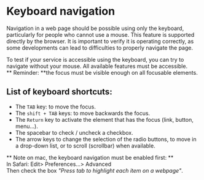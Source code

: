 # Keyboard navigation

<script>$(document).ready(function () {
    setBreadcrumb([
        {"label":"Test tools", "url": "./methodes-outils.html"},
        {"label":"Keyboard navigation"}]);
});</script>

<span data-menuitem="methodes-outils"></span>

Navigation in a web page should be possible using only the keyboard, particularly for people who cannot use a mouse. This feature is supported directly by the browser. It is important to verify it is operating correctly, as some developments can lead to difficulties to properly navigate the page.
  
To test if your service is accessible using the keyboard, you can try to navigate without your mouse. All available features must be accessible.  
** Reminder: **the focus must be visible enough on all focusable elements.

## List of keyboard shortcuts: 
- The `TAB` key: to move the focus.
- The `shift + TAB` keys: to move backwards the focus.
- The `Return` key to activate the element that has the focus (link, button, menu...).
- The spacebar to check / uncheck a checkbox.
- The arrow keys to change the selection of the radio buttons, to move in a drop-down list, or to scroll (scrollbar) when available.

** Note on mac, the keyboard navigation must be enabled first: **  
In Safari: Edit> Preferences...> Advanced  
Then check the box *"Press tab to highlight each item on a webpage"*.

&nbsp;
<!--  This file is part of a11y-guidelines | Our vision of mobile & web accessibility guidelines and best practices, with valid/invalid examples.
 Copyright (C) 2016  Orange SA
 See the Creative Commons Legal Code Attribution-ShareAlike 3.0 Unported License for more details (LICENSE file). -->